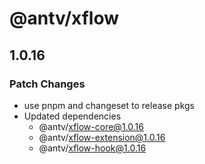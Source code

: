 # @antv/xflow

## 1.0.16

### Patch Changes

- use pnpm and changeset to release pkgs
- Updated dependencies
  - @antv/xflow-core@1.0.16
  - @antv/xflow-extension@1.0.16
  - @antv/xflow-hook@1.0.16
